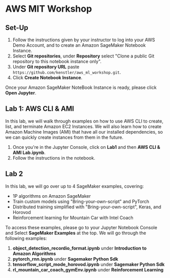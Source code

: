 # AWS MIT Workshop

## Set-Up
1. Follow the instructions given by your instructor to log into your AWS Demo Account, and to create an Amazon SageMaker Notebook Instance.
2. Select **Git repositories**, under **Repository** select "Clone a public Git repository to this notebook instance only".
3. Under **Git repository URL** paste `https://github.com/kenstler/aws_ml_workshop.git`.
4. Click **Create Notebook Instance**.

Once your Amazon SageMaker NoteBook Instance is ready, please click **Open Jupyter**.

## Lab 1: AWS CLI & AMI

In this lab, we will walk through examples on how to use AWS CLI to create, list, and terminate Amazon EC2 Instances. We will also learn how to create Amazon Machine Images (AMI) that have all our installed dependencies, so we can quickly create instances from them in the future.

1. Once you're in the Jupyter Console, click on **Lab1** and then **AWS CLI & AMI Lab.ipynb**.
2. Follow the instructions in the notebook.

## Lab 2

In this lab, we will go over up to 4 SageMaker examples, covering:
* 1P algorithms on Amazon SageMaker
* Train custom models using "Bring-your-own-script" and PyTorch
* Distributed training simplified with "Bring-your-own-script", Keras, and Horovod
* Reinforcement learning for Mountain Car with Intel Coach

To access these examples, please go to your Jupyter Notebook Console and Select **SageMaker Examples** at the top.
We will go through the following examples:
1. **object_detection_recordio_format.ipynb** under **Introduction to Amazon Algorithms**
2. **pytorch_rnn.ipynb** under **Sagemaker Python Sdk**
3. **tensorflow_script_mode_horovod.ipynb** under **Sagemaker Python Sdk**
4. **rl_mountain_car_coach_gymEnv.ipynb** under **Reinforcement Learning**
